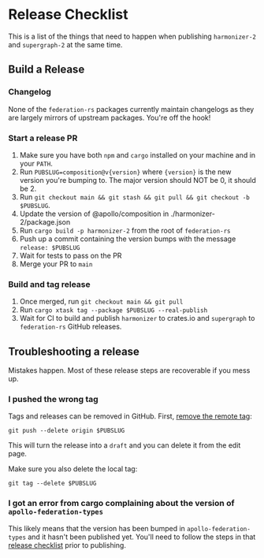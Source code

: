 # Release Checklist

This is a list of the things that need to happen when publishing `harmonizer-2` and `supergraph-2` at the same time.

## Build a Release

### Changelog

None of the `federation-rs` packages currently maintain changelogs as they are largely mirrors of upstream packages. You're off the hook!

### Start a release PR

1. Make sure you have both `npm` and `cargo` installed on your machine and in your `PATH`.
1. Run `PUBSLUG=composition@v{version}` where `{version}` is the new version you're bumping to. The major version should NOT be 0, it should be 2.
1. Run `git checkout main && git stash && git pull && git checkout -b $PUBSLUG`.
1. Update the version of @apollo/composition in ./harmonizer-2/package.json
1. Run `cargo build -p harmonizer-2` from the root of `federation-rs`
1. Push up a commit containing the version bumps with the message `release: $PUBSLUG`
1. Wait for tests to pass on the PR
1. Merge your PR to `main`

### Build and tag release

1. Once merged, run `git checkout main && git pull`
1. Run `cargo xtask tag --package $PUBSLUG --real-publish`
1. Wait for CI to build and publish `harmonizer` to crates.io and `supergraph` to `federation-rs` GitHub releases.

## Troubleshooting a release

Mistakes happen. Most of these release steps are recoverable if you mess up.

### I pushed the wrong tag

Tags and releases can be removed in GitHub. First, [remove the remote tag](https://stackoverflow.com/questions/5480258/how-to-delete-a-remote-tag):

```console
git push --delete origin $PUBSLUG
```

This will turn the release into a `draft` and you can delete it from the edit page.

Make sure you also delete the local tag:

```console
git tag --delete $PUBSLUG
```

### I got an error from cargo complaining about the version of `apollo-federation-types`

This likely means that the version has been bumped in `apollo-federation-types` and it hasn't been published yet. You'll need to follow the steps in that [release checklist](../apollo-federation-types/RELEASE_CHECKLIST.md) prior to publishing.
